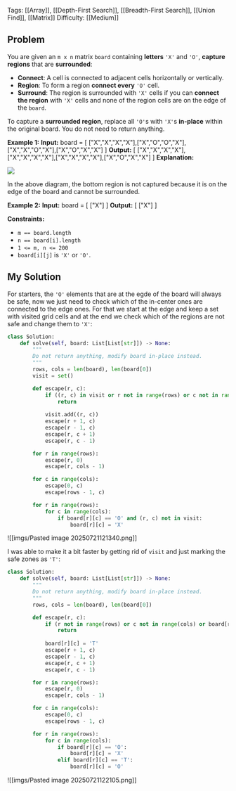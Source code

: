 Tags: [[Array]], [[Depth-First Search]], [[Breadth-First Search]], [[Union Find]], [[Matrix]]
Difficulty: [[Medium]]
## Problem
You are given an `m x n` matrix `board` containing **letters** `'X'` and `'O'`, **capture regions** that are **surrounded**:

- **Connect**: A cell is connected to adjacent cells horizontally or vertically.
- **Region**: To form a region **connect every** `'O'` cell.
- **Surround**: The region is surrounded with `'X'` cells if you can **connect the region** with `'X'` cells and none of the region cells are on the edge of the `board`.

To capture a **surrounded region**, replace all `'O'`s with `'X'`s **in-place** within the original board. You do not need to return anything.

**Example 1:**
**Input:** board = [ ["X","X","X","X"],["X","O","O","X"],["X","X","O","X"],["X","O","X","X"] ]
**Output:** [ ["X","X","X","X"],["X","X","X","X"],["X","X","X","X"],["X","O","X","X"] ]
**Explanation:**

![](https://assets.leetcode.com/uploads/2021/02/19/xogrid.jpg)

In the above diagram, the bottom region is not captured because it is on the edge of the board and cannot be surrounded.

**Example 2:**
**Input:** board = [ ["X"] ]
**Output:** [ ["X"] ]

**Constraints:**
- `m == board.length`
- `n == board[i].length`
- `1 <= m, n <= 200`
- `board[i][j]` is `'X'` or `'O'`.

## My Solution
For starters, the `'O'` elements that are at the egde of the board will always be safe, now we just need to check which of the in-center ones are connected to the edge ones. For that we start at the edge and keep a set with visited grid cells and at the end we check which of the regions are not safe and change them to `'X'`:

```python
class Solution:
    def solve(self, board: List[List[str]]) -> None:
        """
        Do not return anything, modify board in-place instead.
        """
        rows, cols = len(board), len(board[0])
        visit = set()

        def escape(r, c):
            if ((r, c) in visit or r not in range(rows) or c not in range(cols) or board[r][c] == 'X'):
                return
            
            visit.add((r, c))
            escape(r + 1, c)
            escape(r - 1, c)
            escape(r, c + 1)
            escape(r, c - 1)

        for r in range(rows):
            escape(r, 0)
            escape(r, cols - 1)

        for c in range(cols):
            escape(0, c)
            escape(rows - 1, c)

        for r in range(rows):
            for c in range(cols):
                if board[r][c] == 'O' and (r, c) not in visit:
                    board[r][c] = 'X'
```

![[imgs/Pasted image 20250721121340.png]]

I was able to make it a bit faster by getting rid of `visit` and just marking the safe zones as `'T'`:

```python
class Solution:
    def solve(self, board: List[List[str]]) -> None:
        """
        Do not return anything, modify board in-place instead.
        """
        rows, cols = len(board), len(board[0])

        def escape(r, c):
            if (r not in range(rows) or c not in range(cols) or board[r][c] != 'O'):
                return
            
            board[r][c] = 'T'
            escape(r + 1, c)
            escape(r - 1, c)
            escape(r, c + 1)
            escape(r, c - 1)

        for r in range(rows):
            escape(r, 0)
            escape(r, cols - 1)

        for c in range(cols):
            escape(0, c)
            escape(rows - 1, c)

        for r in range(rows):
            for c in range(cols):
                if board[r][c] == 'O':
                    board[r][c] = 'X'
                elif board[r][c] == 'T':
                    board[r][c] = 'O'
```

![[imgs/Pasted image 20250721122105.png]]
